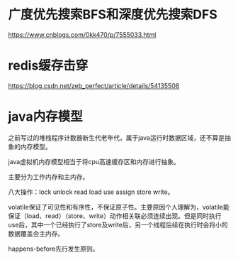 广度优先搜索BFS和深度优先搜索DFS
===

https://www.cnblogs.com/0kk470/p/7555033.html


redis缓存击穿
===
https://blog.csdn.net/zeb_perfect/article/details/54135506


java内存模型
===
之前写过的堆栈程序计数器新生代老年代，属于java运行时数据区域，还不算是抽象的内存模型。

java虚拟机内存模型相当于将cpu高速缓存区和内存进行抽象。

主要分为工作内存和主内存。

八大操作：lock unlock read load use assign store write。

volatile保证了可见性和有序性，不保证原子性。主要原因个人理解为，volatile能保证（load、read）（store、write）动作相关联必须连续出现。但是同时执行use后，其中一个已经执行了store及write后，另一个线程后续在执行时会将小的数据覆盖会主内存。

happens-before先行发生原则。
